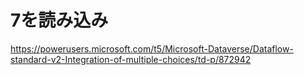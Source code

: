 # 7を読み込み

https://powerusers.microsoft.com/t5/Microsoft-Dataverse/Dataflow-standard-v2-Integration-of-multiple-choices/td-p/872942
